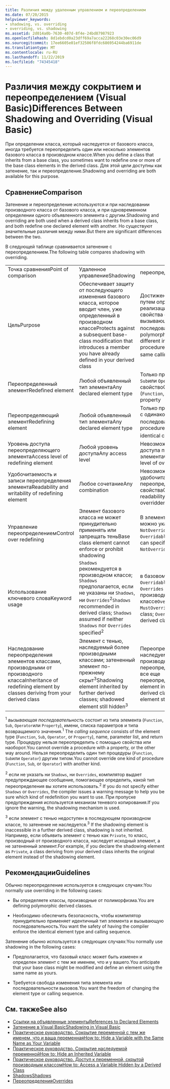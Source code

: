 ```yaml
---
title: Различия между удаленным управлением и переопределением
ms.date: 07/20/2015
helpviewer_keywords:
- shadowing, vs. overriding
- overriding, vs. shadowing
ms.assetid: 2d014a0b-7630-407d-8f4e-24bd87987923
ms.openlocfilehash: 8d1ebdcd0a23dff69a7acca22268c03e30ec06d9
ms.sourcegitcommit: 17ee6605e01ef32506f8fdc686954244ba6911de
ms.translationtype: MT
ms.contentlocale: ru-RU
ms.lasthandoff: 11/22/2019
ms.locfileid: "74345418"
---
```

# <a name="differences-between-shadowing-and-overriding-visual-basic"></a><span data-ttu-id="0a8f0-102">Различия между сокрытием и переопределением (Visual Basic)</span><span class="sxs-lookup"><span data-stu-id="0a8f0-102">Differences Between Shadowing and Overriding (Visual Basic)</span></span>
<span data-ttu-id="0a8f0-103">При определении класса, который наследуется от базового класса, иногда требуется переопределить один или несколько элементов базового класса в производном классе.</span><span class="sxs-lookup"><span data-stu-id="0a8f0-103">When you define a class that inherits from a base class, you sometimes want to redefine one or more of the base class elements in the derived class.</span></span> <span data-ttu-id="0a8f0-104">Для этой цели доступны как затенение, так и переопределение.</span><span class="sxs-lookup"><span data-stu-id="0a8f0-104">Shadowing and overriding are both available for this purpose.</span></span>  
  
## <a name="comparison"></a><span data-ttu-id="0a8f0-105">Сравнение</span><span class="sxs-lookup"><span data-stu-id="0a8f0-105">Comparison</span></span>  
 <span data-ttu-id="0a8f0-106">Затенение и переопределение используются и при наследовании производного класса от базового класса, и при одновременном определении одного объявленного элемента с другим.</span><span class="sxs-lookup"><span data-stu-id="0a8f0-106">Shadowing and overriding are both used when a derived class inherits from a base class, and both redefine one declared element with another.</span></span> <span data-ttu-id="0a8f0-107">Но существуют значительные различия между ними.</span><span class="sxs-lookup"><span data-stu-id="0a8f0-107">But there are significant differences between the two.</span></span>  
  
 <span data-ttu-id="0a8f0-108">В следующей таблице сравнивается затенение с переопределением.</span><span class="sxs-lookup"><span data-stu-id="0a8f0-108">The following table compares shadowing with overriding.</span></span>  
  
||||  
|---|---|---|  
|<span data-ttu-id="0a8f0-109">Точка сравнения</span><span class="sxs-lookup"><span data-stu-id="0a8f0-109">Point of comparison</span></span>|<span data-ttu-id="0a8f0-110">Удаленное управление</span><span class="sxs-lookup"><span data-stu-id="0a8f0-110">Shadowing</span></span>|<span data-ttu-id="0a8f0-111">переопределение</span><span class="sxs-lookup"><span data-stu-id="0a8f0-111">Overriding</span></span>|  
|<span data-ttu-id="0a8f0-112">Цель</span><span class="sxs-lookup"><span data-stu-id="0a8f0-112">Purpose</span></span>|<span data-ttu-id="0a8f0-113">Обеспечивает защиту от последующего изменения базового класса, которое вводит член, уже определенный в производном классе</span><span class="sxs-lookup"><span data-stu-id="0a8f0-113">Protects against a subsequent base-class modification that introduces a member you have already defined in your derived class</span></span>|<span data-ttu-id="0a8f0-114">Достижение полиморфизма путем определения другой реализации процедуры или свойства с одной и той же вызывающей последовательностью<sup>1</sup></span><span class="sxs-lookup"><span data-stu-id="0a8f0-114">Achieves polymorphism by defining a different implementation of a procedure or property with the same calling sequence<sup>1</sup></span></span>|  
|<span data-ttu-id="0a8f0-115">Переопределенный элемент</span><span class="sxs-lookup"><span data-stu-id="0a8f0-115">Redefined element</span></span>|<span data-ttu-id="0a8f0-116">Любой объявленный тип элемента</span><span class="sxs-lookup"><span data-stu-id="0a8f0-116">Any declared element type</span></span>|<span data-ttu-id="0a8f0-117">Только процедура (`Function`, `Sub`или `Operator`) или свойство</span><span class="sxs-lookup"><span data-stu-id="0a8f0-117">Only a procedure (`Function`, `Sub`, or `Operator`) or property</span></span>|  
|<span data-ttu-id="0a8f0-118">Переопределяющий элемент</span><span class="sxs-lookup"><span data-stu-id="0a8f0-118">Redefining element</span></span>|<span data-ttu-id="0a8f0-119">Любой объявленный тип элемента</span><span class="sxs-lookup"><span data-stu-id="0a8f0-119">Any declared element type</span></span>|<span data-ttu-id="0a8f0-120">Только процедура или свойство с одинаковой вызывающей последовательностью<sup>1</sup></span><span class="sxs-lookup"><span data-stu-id="0a8f0-120">Only a procedure or property with the identical calling sequence<sup>1</sup></span></span>|  
|<span data-ttu-id="0a8f0-121">Уровень доступа переопределяющего элемента</span><span class="sxs-lookup"><span data-stu-id="0a8f0-121">Access level of redefining element</span></span>|<span data-ttu-id="0a8f0-122">Любой уровень доступа</span><span class="sxs-lookup"><span data-stu-id="0a8f0-122">Any access level</span></span>|<span data-ttu-id="0a8f0-123">Невозможно изменить уровень доступа переопределенного элемента</span><span class="sxs-lookup"><span data-stu-id="0a8f0-123">Cannot change access level of overridden element</span></span>|  
|<span data-ttu-id="0a8f0-124">Удобочитаемость и записи переопределения элемента</span><span class="sxs-lookup"><span data-stu-id="0a8f0-124">Readability and writability of redefining element</span></span>|<span data-ttu-id="0a8f0-125">Любое сочетание</span><span class="sxs-lookup"><span data-stu-id="0a8f0-125">Any combination</span></span>|<span data-ttu-id="0a8f0-126">Невозможно изменить удобочитаемость или записи переопределенного свойства</span><span class="sxs-lookup"><span data-stu-id="0a8f0-126">Cannot change readability or writability of overridden property</span></span>|  
|<span data-ttu-id="0a8f0-127">Управление переопределением</span><span class="sxs-lookup"><span data-stu-id="0a8f0-127">Control over redefining</span></span>|<span data-ttu-id="0a8f0-128">Элемент базового класса не может принудительно применять или запрещать тень</span><span class="sxs-lookup"><span data-stu-id="0a8f0-128">Base class element cannot enforce or prohibit shadowing</span></span>|<span data-ttu-id="0a8f0-129">В элементе базового класса можно указать `MustOverride`, `NotOverridable`или `Overridable`</span><span class="sxs-lookup"><span data-stu-id="0a8f0-129">Base class element can specify `MustOverride`, `NotOverridable`, or `Overridable`</span></span>|  
|<span data-ttu-id="0a8f0-130">Использование ключевого слова</span><span class="sxs-lookup"><span data-stu-id="0a8f0-130">Keyword usage</span></span>|<span data-ttu-id="0a8f0-131">`Shadows` рекомендуется в производном классе; `Shadows` предполагается, если не указаны ни `Shadows`, ни `Overrides`<sup>2</sup></span><span class="sxs-lookup"><span data-stu-id="0a8f0-131">`Shadows` recommended in derived class; `Shadows` assumed if neither `Shadows` nor `Overrides` specified<sup>2</sup></span></span>|<span data-ttu-id="0a8f0-132">в базовом классе требуется `Overridable` или `MustOverride`; `Overrides` требуется в производном классе</span><span class="sxs-lookup"><span data-stu-id="0a8f0-132">`Overridable` or `MustOverride` required in base class; `Overrides` required in derived class</span></span>|  
|<span data-ttu-id="0a8f0-133">Наследование переопределения элементов классами, производными от производного класса</span><span class="sxs-lookup"><span data-stu-id="0a8f0-133">Inheritance of redefining element by classes deriving from your derived class</span></span>|<span data-ttu-id="0a8f0-134">Элемент с тенью, наследуемый более производными классами; затененный элемент по-прежнему скрыт<sup>3</sup></span><span class="sxs-lookup"><span data-stu-id="0a8f0-134">Shadowing element inherited by further derived classes; shadowed element still hidden<sup>3</sup></span></span>|<span data-ttu-id="0a8f0-135">Переопределяющий элемент, наследуемый более производными классами; переопределенный элемент все еще переопределен</span><span class="sxs-lookup"><span data-stu-id="0a8f0-135">Overriding element inherited by further derived classes; overridden element still overridden</span></span>|  
  
 <span data-ttu-id="0a8f0-136"><sup>1</sup> *вызывающая последовательность* состоит из типа элемента (`Function`, `Sub`, `Operator`или `Property`), имени, списка параметров и типа возвращаемого значения.</span><span class="sxs-lookup"><span data-stu-id="0a8f0-136"><sup>1</sup> The *calling sequence* consists of the element type (`Function`, `Sub`, `Operator`, or `Property`), name, parameter list, and return type.</span></span> <span data-ttu-id="0a8f0-137">Процедуру нельзя переопределить с помощью свойства или наоборот.</span><span class="sxs-lookup"><span data-stu-id="0a8f0-137">You cannot override a procedure with a property, or the other way around.</span></span> <span data-ttu-id="0a8f0-138">Нельзя переопределить один тип процедуры (`Function`, `Sub`или `Operator`) другим типом.</span><span class="sxs-lookup"><span data-stu-id="0a8f0-138">You cannot override one kind of procedure (`Function`, `Sub`, or `Operator`) with another kind.</span></span>  
  
 <span data-ttu-id="0a8f0-139"><sup>2</sup> если не указать ни `Shadows`, ни `Overrides`, компилятор выдает предупреждающее сообщение, помогающее определить, какой тип переопределения вы хотите использовать.</span><span class="sxs-lookup"><span data-stu-id="0a8f0-139"><sup>2</sup> If you do not specify either `Shadows` or `Overrides`, the compiler issues a warning message to help you be sure which kind of redefinition you want to use.</span></span> <span data-ttu-id="0a8f0-140">При пропуске предупреждения используется механизм теневого копирования.</span><span class="sxs-lookup"><span data-stu-id="0a8f0-140">If you ignore the warning, the shadowing mechanism is used.</span></span>  
  
 <span data-ttu-id="0a8f0-141"><sup>3</sup> если элемент с тенью недоступен в последующем производном классе, то затенение не наследуется.</span><span class="sxs-lookup"><span data-stu-id="0a8f0-141"><sup>3</sup> If the shadowing element is inaccessible in a further derived class, shadowing is not inherited.</span></span> <span data-ttu-id="0a8f0-142">Например, если объявить элемент с тенью как `Private`, то класс, производный от производного класса, наследует исходный элемент, а не затененный элемент.</span><span class="sxs-lookup"><span data-stu-id="0a8f0-142">For example, if you declare the shadowing element as `Private`, a class deriving from your derived class inherits the original element instead of the shadowing element.</span></span>  
  
## <a name="guidelines"></a><span data-ttu-id="0a8f0-143">Рекомендации</span><span class="sxs-lookup"><span data-stu-id="0a8f0-143">Guidelines</span></span>  
 <span data-ttu-id="0a8f0-144">Обычно переопределение используется в следующих случаях:</span><span class="sxs-lookup"><span data-stu-id="0a8f0-144">You normally use overriding in the following cases:</span></span>  
  
- <span data-ttu-id="0a8f0-145">Вы определяете классы, производные от полиморфизма.</span><span class="sxs-lookup"><span data-stu-id="0a8f0-145">You are defining polymorphic derived classes.</span></span>  
  
- <span data-ttu-id="0a8f0-146">Необходимо обеспечить безопасность, чтобы компилятор принудительно применяет идентичный тип элемента и вызывающую последовательность.</span><span class="sxs-lookup"><span data-stu-id="0a8f0-146">You want the safety of having the compiler enforce the identical element type and calling sequence.</span></span>  
  
 <span data-ttu-id="0a8f0-147">Затенение обычно используется в следующих случаях:</span><span class="sxs-lookup"><span data-stu-id="0a8f0-147">You normally use shadowing in the following cases:</span></span>  
  
- <span data-ttu-id="0a8f0-148">Предполагается, что базовый класс может быть изменен и определен элемент с тем же именем, что и у вашего.</span><span class="sxs-lookup"><span data-stu-id="0a8f0-148">You anticipate that your base class might be modified and define an element using the same name as yours.</span></span>  
  
- <span data-ttu-id="0a8f0-149">Требуется свобода изменения типа элемента или последовательности вызовов.</span><span class="sxs-lookup"><span data-stu-id="0a8f0-149">You want the freedom of changing the element type or calling sequence.</span></span>  
  
## <a name="see-also"></a><span data-ttu-id="0a8f0-150">См. также</span><span class="sxs-lookup"><span data-stu-id="0a8f0-150">See also</span></span>

- [<span data-ttu-id="0a8f0-151">Ссылки на объявленные элементы</span><span class="sxs-lookup"><span data-stu-id="0a8f0-151">References to Declared Elements</span></span>](../../../../visual-basic/programming-guide/language-features/declared-elements/references-to-declared-elements.md)
- [<span data-ttu-id="0a8f0-152">Затенение в Visual Basic</span><span class="sxs-lookup"><span data-stu-id="0a8f0-152">Shadowing in Visual Basic</span></span>](../../../../visual-basic/programming-guide/language-features/declared-elements/shadowing.md)
- [<span data-ttu-id="0a8f0-153">Практическое руководство. Сокрытие переменной с тем же именем, что и ваша переменная</span><span class="sxs-lookup"><span data-stu-id="0a8f0-153">How to: Hide a Variable with the Same Name as Your Variable</span></span>](../../../../visual-basic/programming-guide/language-features/declared-elements/how-to-hide-a-variable-with-the-same-name-as-your-variable.md)
- [<span data-ttu-id="0a8f0-154">Практическое руководство. Сокрытие наследуемой переменной</span><span class="sxs-lookup"><span data-stu-id="0a8f0-154">How to: Hide an Inherited Variable</span></span>](../../../../visual-basic/programming-guide/language-features/declared-elements/how-to-hide-an-inherited-variable.md)
- [<span data-ttu-id="0a8f0-155">Практическое руководство. Доступ к переменной, скрытой производным классом</span><span class="sxs-lookup"><span data-stu-id="0a8f0-155">How to: Access a Variable Hidden by a Derived Class</span></span>](../../../../visual-basic/programming-guide/language-features/declared-elements/how-to-access-a-variable-hidden-by-a-derived-class.md)
- [<span data-ttu-id="0a8f0-156">Shadows</span><span class="sxs-lookup"><span data-stu-id="0a8f0-156">Shadows</span></span>](../../../../visual-basic/language-reference/modifiers/shadows.md)
- [<span data-ttu-id="0a8f0-157">Переопределения</span><span class="sxs-lookup"><span data-stu-id="0a8f0-157">Overrides</span></span>](../../../../visual-basic/language-reference/modifiers/overrides.md)
